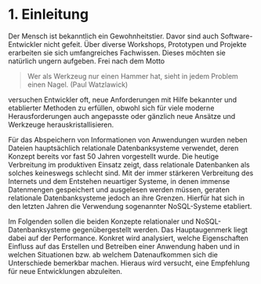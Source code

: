 # 1. Einleitung

Der Mensch ist bekanntlich ein Gewohnheitstier. Davor sind auch Software-Entwickler nicht gefeit. Über diverse Workshops, Prototypen und Projekte erarbeiten sie sich umfangreiches Fachwissen. Dieses möchten sie natürlich ungern aufgeben. Frei nach dem Motto

> Wer als Werkzeug nur einen Hammer hat, sieht in jedem Problem einen Nagel. (Paul Watzlawick)

versuchen Entwickler oft, neue Anforderungen mit Hilfe bekannter und etablierter Methoden zu erfüllen, obwohl sich für viele moderne Herausforderungen auch angepasste oder gänzlich neue Ansätze und Werkzeuge herauskristallisieren.

Für das Abspeichern von Informationen von Anwendungen wurden neben Dateien hauptsächlich relationale Datenbanksysteme verwendet, deren Konzept bereits vor fast 50 Jahren vorgestellt wurde. Die heutige Verbreitung im produktiven Einsatz zeigt, dass relationale Datenbanken als solches keineswegs schlecht sind. Mit der immer stärkeren Verbreitung des Internets und dem Entstehen neuartiger Systeme, in denen immense Datenmengen gespeichert und ausgelesen werden müssen, geraten relationale Datenbanksysteme jedoch an ihre Grenzen. Hierfür hat sich in den letzten Jahren die Verwendung sogenannter NoSQL-Systeme etabliert.

Im Folgenden sollen die beiden Konzepte relationaler und NoSQL-Datenbanksysteme gegenübergestellt werden. Das Hauptaugenmerk liegt dabei auf der Performance. Konkret wird analysiert, welche Eigenschaften Einfluss auf das Erstellen und Betreiben einer Anwendung haben und in welchen Situationen bzw. ab welchem Datenaufkommen sich die Unterschiede bemerkbar machen. Hieraus wird versucht, eine Empfehlung für neue Entwicklungen abzuleiten.